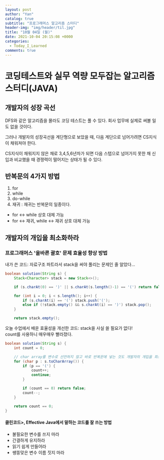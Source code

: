 ```yaml
---
layout: post
author: "Yan"
catalog: true
subtitle: "프로그래머스 알고리즘 스터디"
header-img: "img/header/til.jpg"
title: "10월 04일 (월)"
date: 2021-10-04 20:15:08 +0000
categories:
  - Today_I_Learned
comments: true
---
```


# 코딩테스트와 실무 역량 모두잡는 알고리즘 스터디(JAVA)

## 개발자의 성장 곡선

DFS와 같은 알고리즘을 몰라도 코딩 테스트는 풀 수 있다. 회사 업무에 실제로 써볼 일도 없을 것이다.  

그러나 개발자의 성장곡선을 계단형으로 보았을 때, 다음 계단으로 넘어가려면 CS지식이 채워져야 한다.  

CS지식이 채워지지 않은 채로 3,4,5,6년차가 되면 다음 스텝으로 넘어가지 못한 채 신입과 비교했을 때 경쟁력이 떨어지는 상태가 될 수 있다.

## 반복문의 4가지 방법
1. for
2. while
3. do-while
4. 재귀 : 재귀는 반복문의 일종이다.

- for <-> while 상호 대체 가능
- for <-> 재귀, while <-> 재귀 상호 대체 가능

## 개발자의 개입을 최소화하라

### 프로그래머스 '올바른 괄호' 문제 효율성 향상 방법

내가 쓴 코드: 자료구조 파트라서 stack을 써야 풀리는 문제인 줄 알았다...

```java
boolean solution(String s) {
    Stack<Character> stack = new Stack<>();

    if (s.charAt(0) == ')' || s.charAt(s.length()-1) == '(') return false;

    for (int i = 0; i < s.length(); i++) {
        if (s.charAt(i) == '(') stack.push('(');
        else if (!stack.empty() && s.charAt(i) == ')') stack.pop();
    }

    return stack.empty();
```

오늘 수업에서 배운 효율성을 개선한 코드: stack을 사실 쓸 필요가 없다!  
count를 사용하니 매우매우 빨라졌다.  

```java
boolean solution(String s) {
    int count = 0;

    // char array를 변수로 선언하지 않고 바로 반복문에 넣는 것도 개발자의 개입을 최소화하기 위함이다.
    for (char p : s.toCharArray()) {
        if (p == '(') {
            count++;
            continue;
        }

        if (count == 0) return false;
        count--;
    }

    return count == 0;
}
```

#### 클린코드>, Effective Java에서 말하는 코드를 잘 쓰는 방법

- 불필요한 변수를 쓰지 마라
- 간결하게 유지하라
- 읽기 쉽게 만들어라
- 쌩뚱맞은 변수 이름 짓지 마라